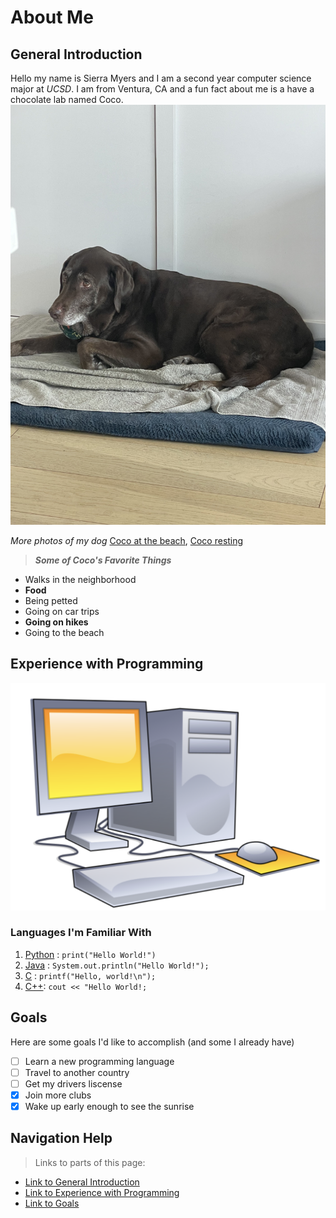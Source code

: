 # About Me

## General Introduction
Hello my name is Sierra Myers and I am a second year computer science major at _UCSD_. I am from Ventura, CA and a fun fact about me is a have a chocolate lab named Coco.
![Picture of my dog](PictureOfCoco.jpeg)

*More photos of my dog*
[Coco at the beach](beach.jpeg), [Coco resting](rest.jpeg)

>***Some of Coco's Favorite Things*** 
- Walks in the neighborhood
- **Food**
- Being petted
- Going on car trips
- **Going on hikes** 
- Going to the beach

## Experience with Programming
![Computer Image](computerImage.png)
### Languages I'm Familiar With
1. [Python](https://www.python.org/) : `print("Hello World!")`
2. [Java](https://www.java.com/en/) : `System.out.println("Hello World!");`
3. [C](https://en.wikipedia.org/wiki/C_(programming_language)) : `printf("Hello, world!\n");`
4. [C++](https://cplusplus.com/): `cout << "Hello World!;`

## Goals
Here are some goals I'd like to accomplish (and some I already have)
- [ ] Learn a new programming language
- [ ] Travel to another country
- [ ] Get my drivers liscense
- [x] Join more clubs
- [x] Wake up early enough to see the sunrise

## Navigation Help 
>Links to parts of this page:
- [Link to General Introduction](https://github.com/sierra392/cse110Lab1/blob/main/index.md#general-introduction)
- [Link to Experience with Programming](https://github.com/sierra392/cse110Lab1/blob/main/index.md#experience-with-programming)
- [Link to Goals](https://github.com/sierra392/cse110Lab1/blob/main/index.md#goals)